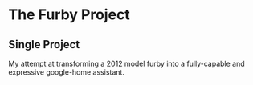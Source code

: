 # The Furby Project

## Single Project

My attempt at transforming a 2012 model furby into a fully-capable and expressive google-home assistant.
